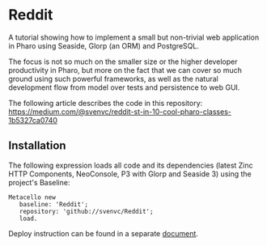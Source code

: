 # Reddit
A tutorial showing how to implement a small but non-trivial web application in Pharo using Seaside, Glorp (an ORM) and PostgreSQL.

The focus is not so much on the smaller size or the higher developer productivity in Pharo, but more on the fact that we can cover so much ground using such powerful frameworks, as well as the natural development flow from model over tests and persistence to web GUI.

The following article describes the code in this repository:
https://medium.com/@svenvc/reddit-st-in-10-cool-pharo-classes-1b5327ca0740

## Installation

The following expression loads all code and its dependencies (latest Zinc HTTP Components, NeoConsole, P3 with Glorp and Seaside 3) using the project's Baseline:

````Smalltalk
Metacello new
   baseline: 'Reddit';
   repository: 'github://svenvc/Reddit';
   load.
````

Deploy instruction can be found in a separate [document](DEPLOY.md).
